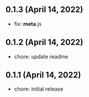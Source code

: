 ## 0.1.3 (April 14, 2022)

- fix: __meta__.js

## 0.1.2 (April 14, 2022)

- chore: update readme

## 0.1.1 (April 14, 2022)

- chore: initial release
